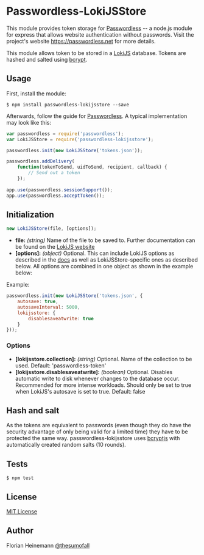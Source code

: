 # Passwordless-LokiJSStore

This module provides token storage for [Passwordless](https://github.com/florianheinemann/passwordless) -- a node.js module for express that allows website authentication without passwords. Visit the project's website https://passwordless.net for more details.

This module allows token to be stored in a [LokiJS](http://lokijs.org/) database. Tokens are hashed and salted using [bcrypt](https://github.com/ncb000gt/node.bcrypt.js/).

## Usage

First, install the module:

`$ npm install passwordless-lokijsstore --save`

Afterwards, follow the guide for [Passwordless](https://github.com/florianheinemann/passwordless). A typical implementation may look like this:

```javascript
var passwordless = require('passwordless');
var LokiJSStore = require('passwordless-lokijsstore');

passwordless.init(new LokiJSStore('tokens.json'));

passwordless.addDelivery(
    function(tokenToSend, uidToSend, recipient, callback) {
        // Send out a token
    });
    
app.use(passwordless.sessionSupport());
app.use(passwordless.acceptToken());
```

## Initialization

```javascript
new LokiJSStore(file, [options]);
```
* **file:** *(string)* Name of the file to be saved to. Further documentation can be found on the [LokiJS website](https://rawgit.com/techfort/LokiJS/master/jsdoc/Loki.html)
* **[options]:** *(object)* Optional. This can include LokiJS options as described in the [docs](https://rawgit.com/techfort/LokiJS/master/jsdoc/Loki.html#Loki) as well as LokiJSStore-specific ones as described below. All options are combined in one object as shown in the example below:

Example:
```javascript
passwordless.init(new LokiJSStore('tokens.json', {
    autosave: true,
    autosaveInterval: 5000,
    lokijsstore: {
        disablesaveatwrite: true
    }
}));
```

### Options
* **[lokijsstore.collection]:** *(string)* Optional. Name of the collection to be used. Default: 'passwordless-token'
* **[lokijsstore.disablesaveatwrite]:** *(boolean)* Optional. Disables automatic write to disk whenever changes to the database occur. Recommended for more intense workloads. Should only be set to true when LokiJS's autosave is set to true. Default: false

## Hash and salt
As the tokens are equivalent to passwords (even though they do have the security advantage of only being valid for a limited time) they have to be protected the same way. passwordless-lokijsstore uses [bcryptjs](https://github.com/dcodeIO/bcrypt.js) with automatically created random salts (10 rounds).

## Tests

`$ npm test`

## License

[MIT License](http://opensource.org/licenses/MIT)

## Author
Florian Heinemann [@thesumofall](http://twitter.com/thesumofall/)
